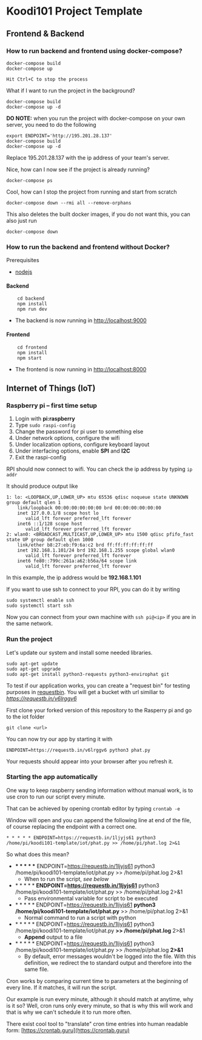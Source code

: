 # Koodi101 Project Template

## Frontend & Backend

### How to run backend and frontend using docker-compose?

```shell
docker-compose build
docker-compose up

Hit Ctrl+C to stop the process
```

What if I want to run the project in the background?

```shell
docker-compose build
docker-compose up -d
```

**DO NOTE:** when you run the project with docker-compose on your own server, you need to do the following

```shell
export ENDPOINT='http://195.201.28.137'
docker-compose build
docker-compose up -d
```

Replace 195.201.28.137 with the ip address of your team's server.

Nice, how can I now see if the project is already running?

```shell
docker-compose ps
```

Cool, how can I stop the project from running and start from scratch

```shell
docker-compose down --rmi all --remove-orphans
```

This also deletes the built docker images, if you do not want this, you can also just run

```shell
docker-compose down
````

### How to run the backend and frontend without Docker?

Prerequisites
* [nodejs](http://nodejs.org)

#### Backend

```shell
    cd backend
    npm install
    npm run dev
```

* The backend is now running in [http://localhost:9000](http://localhost:9000/api/greeting)

#### Frontend

```shell
    cd frontend
    npm install
    npm start
```

* The frontend is now running in [http://localhost:8000](http://localhost:8000)


## Internet of Things (IoT)

### Raspberry pi – first time setup
1. Login with **pi:raspberry**
2. Type ```sudo raspi-config```
3. Change the password for pi user to something else
4. Under network options, configure the wifi
5. Under localization options, configure keyboard layout
6. Under interfacing options, enable **SPI** and **I2C**
7. Exit the raspi-config

RPI should now connect to wifi. You can check the ip address by typing
```ip addr```

It should produce output like
```
1: lo: <LOOPBACK,UP,LOWER_UP> mtu 65536 qdisc noqueue state UNKNOWN group default qlen 1
    link/loopback 00:00:00:00:00:00 brd 00:00:00:00:00:00
    inet 127.0.0.1/8 scope host lo
       valid_lft forever preferred_lft forever
    inet6 ::1/128 scope host 
       valid_lft forever preferred_lft forever
2: wlan0: <BROADCAST,MULTICAST,UP,LOWER_UP> mtu 1500 qdisc pfifo_fast state UP group default qlen 1000
    link/ether b8:27:eb:f9:6a:c2 brd ff:ff:ff:ff:ff:ff
    inet 192.168.1.101/24 brd 192.168.1.255 scope global wlan0
       valid_lft forever preferred_lft forever
    inet6 fe80::799c:261a:a62:b56a/64 scope link 
       valid_lft forever preferred_lft forever
```
In this example, the ip address would be **192.168.1.101**

If you want to use ssh to connect to your RPI, you can do it by writing
```
sudo systemctl enable ssh
sudo systemctl start ssh
```

Now you can connect from your own machine with ```ssh pi@<ip>``` if you are in the same network.

### Run the project
Let's update our system and install some needed libraries.
```
sudo apt-get update
sudo apt-get upgrade
sudo apt-get install python3-requests python3-envirophat git
```

To test if our application works, you can create a "request bin" for
testing purposes in [requestbin](https://requestb.in).
You will get a bucket with url similiar to *https://requestb.in/v6lrggv6*

First clone your forked version of this repository to the Rasperry pi and go to the iot folder
```
git clone <url>
```

You can now try our app by starting it with
```
ENDPOINT=https://requestb.in/v6lrggv6 python3 phat.py
```

Your requests should appear into your browser after you refresh it.

### Starting the app automatically

One way to keep raspberry sending information without manual
work, is to use cron to run our script every minute.

That can be achieved by opening crontab editor by typing ```crontab -e```

Window will open and you can append the following line at end of the file,
of course replacing the endpoint with a correct one.
```
* * * * * ENDPOINT=https://requestb.in/1ljyjs61 python3 /home/pi/koodi101-template/iot/phat.py >> /home/pi/phat.log 2>&1
```
So what does this mean?
* **\* \* \* \* \*** ENDPOINT=https://requestb.in/1ljyjs61 python3 /home/pi/koodi101-template/iot/phat.py >> /home/pi/phat.log 2>&1
    * When to run the script, *see below*
* \* \* \* \* \* **ENDPOINT=https://requestb.in/1ljyjs61** python3 /home/pi/koodi101-template/iot/phat.py >> /home/pi/phat.log 2>&1
    * Pass environmental variable for script to be executed
* \* \* \* \* \* ENDPOINT=https://requestb.in/1ljyjs61 **python3 /home/pi/koodi101-template/iot/phat.py** >> /home/pi/phat.log 2>&1
    * Normal command to run a script with python
* \* \* \* \* \* ENDPOINT=https://requestb.in/1ljyjs61 python3 /home/pi/koodi101-template/iot/phat.py **>> /home/pi/phat.log** 2>&1
    * **Append** output to a file
* \* \* \* \* \* ENDPOINT=https://requestb.in/1ljyjs61 python3 /home/pi/koodi101-template/iot/phat.py >> /home/pi/phat.log **2>&1**
    * By default, error messages wouldn't be logged into the file.
      With this definition, we redirect the to standard output and
      therefore into the same file.

Cron works by comparing current time to parameters at the beginning of every line.
If it matches, it will run the script.

Our example is run every minute, although
it should match at anytime, why is it so? Well, cron runs only every minute, so
that is why this will work and that is why we can't schedule it to run more often.

There exist cool tool to "translate" cron time entries into human readable form:
[https://crontab.guru](https://crontab.guru)
